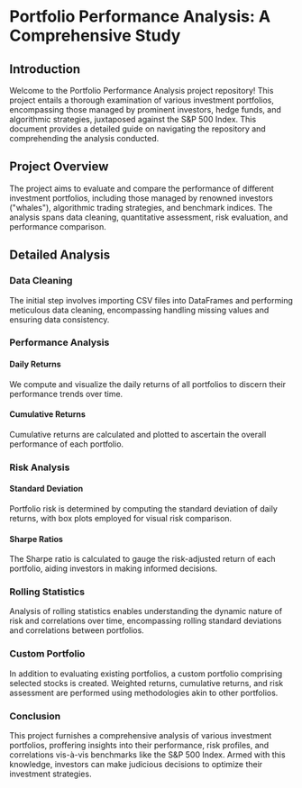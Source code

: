 # Portfolio Performance Analysis: A Comprehensive Study

## Introduction

Welcome to the Portfolio Performance Analysis project repository! This project entails a thorough examination of various investment portfolios, encompassing those managed by prominent investors, hedge funds, and algorithmic strategies, juxtaposed against the S&P 500 Index. This document provides a detailed guide on navigating the repository and comprehending the analysis conducted.

## Project Overview

The project aims to evaluate and compare the performance of different investment portfolios, including those managed by renowned investors ("whales"), algorithmic trading strategies, and benchmark indices. The analysis spans data cleaning, quantitative assessment, risk evaluation, and performance comparison.

## Detailed Analysis

### Data Cleaning

The initial step involves importing CSV files into DataFrames and performing meticulous data cleaning, encompassing handling missing values and ensuring data consistency.

### Performance Analysis

#### Daily Returns

We compute and visualize the daily returns of all portfolios to discern their performance trends over time.

#### Cumulative Returns

Cumulative returns are calculated and plotted to ascertain the overall performance of each portfolio.

### Risk Analysis

#### Standard Deviation

Portfolio risk is determined by computing the standard deviation of daily returns, with box plots employed for visual risk comparison.

#### Sharpe Ratios

The Sharpe ratio is calculated to gauge the risk-adjusted return of each portfolio, aiding investors in making informed decisions.

### Rolling Statistics

Analysis of rolling statistics enables understanding the dynamic nature of risk and correlations over time, encompassing rolling standard deviations and correlations between portfolios.

### Custom Portfolio

In addition to evaluating existing portfolios, a custom portfolio comprising selected stocks is created. Weighted returns, cumulative returns, and risk assessment are performed using methodologies akin to other portfolios.

### Conclusion

This project furnishes a comprehensive analysis of various investment portfolios, proffering insights into their performance, risk profiles, and correlations vis-à-vis benchmarks like the S&P 500 Index. Armed with this knowledge, investors can make judicious decisions to optimize their investment strategies.
